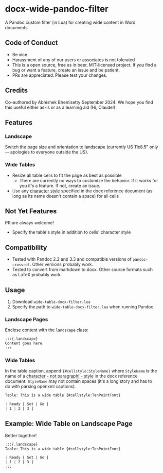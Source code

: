 # docx-wide-pandoc-filter

A Pandoc custom filter (in Lua) for creating wide content in Word documents.

## Code of Conduct

- Be nice
- Harassment of any of our users or associates is not tolerated
- This is a open source, free as in beer, MIT-licensed project. If you find a bug or want a feature, create an issue and be patient.
- PRs are appreciated. Please test your changes.

## Credits

Co-authored by Abhishek Bhemisetty September 2024. We hope you find this useful either as-is or as a learning aid (Hi, Claude!).

## Features

### Landscape

Switch the page size and orientation to landscape (currently US 11x8.5" only -- apologies to everyone outside the US).

### Wide Tables

- Resize all table cells to fit the page as best as possible
  - There are currently no ways to customize the behavior. If it works for you it's a feature. If not, create an issue.
- Use any [character style](https://bettersolutions.com/word/styles/character-styles.htm) specified in the docx reference document (as long as its name doesn't contain a space) for all cells

## Not Yet Features

PR are always welcome!

- Specify the table's style in addition to cells' character style

## Compatibility

- Tested with Pandoc 2.2 and 3.3 and compatible versions of `pandoc-crossref`. Other versions probably work.
- Tested to convert from markdown to docx. Other source formats such as LaTeX probably work.

## Usage

1. Download `wide-table-docx-filter.lua`
2. Specify the path to `wide-table-docx-filter.lua` when running Pandoc

### Landscape Pages

Enclose content with the `landscape` class:

```txt
:::{.landscape}
Content goes here
:::
```

### Wide Tables

In the table caption, append `{#cellstyle:StyleName}` where `StyleName` is the name of a [character - not paragraph! - style](https://bettersolutions.com/word/styles/character-styles.htm) in the docx reference document. `StyleName` may not contain spaces (it's a long story and has to do with parsing openxml captions).

```txt
Table: This is a wide table {#cellstyle:TenPointFont}

| Ready | Set | Go |
| 1 | 2 | 3 |
```

## Example: Wide Table on Landscape Page

Better together!

```txt
:::{.landscape}
Table: This is a wide table {#cellstyle:TenPointFont}

| Ready | Set | Go |
| 1 | 2 | 3 |
:::
```

